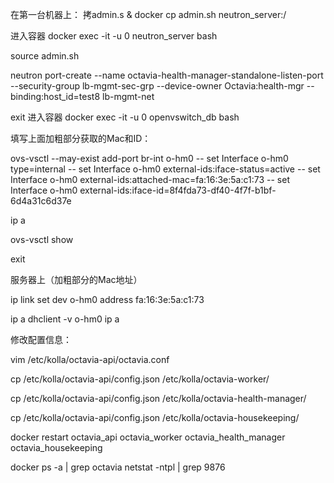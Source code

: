

在第一台机器上：
拷admin.s
& docker cp admin.sh neutron_server:/

进入容器
docker exec -it -u 0 neutron_server bash

 source admin.sh
 
 neutron port-create --name octavia-health-manager-standalone-listen-port --security-group lb-mgmt-sec-grp --device-owner Octavia:health-mgr --binding:host_id=test8 lb-mgmt-net
 
 exit
进入容器
 docker exec -it -u 0 openvswitch_db bash
 
填写上面加粗部分获取的Mac和ID：

  ovs-vsctl  --may-exist add-port br-int o-hm0 -- set Interface o-hm0 type=internal -- set Interface o-hm0 external-ids:iface-status=active -- set Interface o-hm0 external-ids:attached-mac=fa:16:3e:5a:c1:73 -- set Interface o-hm0 external-ids:iface-id=8f4fda73-df40-4f7f-b1bf-6d4a31c6d37e
  
 ip a
 
 ovs-vsctl show

  exit
  
服务器上（加粗部分的Mac地址）

 ip link set dev o-hm0 address fa:16:3e:5a:c1:73
 
 ip a
 dhclient -v o-hm0 
 ip a


修改配置信息：

 vim /etc/kolla/octavia-api/octavia.conf
 

   cp /etc/kolla/octavia-api/config.json /etc/kolla/octavia-worker/
   
   cp /etc/kolla/octavia-api/config.json /etc/kolla/octavia-health-manager/
   
   cp /etc/kolla/octavia-api/config.json /etc/kolla/octavia-housekeeping/
   
 docker restart octavia_api octavia_worker octavia_health_manager octavia_housekeeping
 
 docker ps -a | grep octavia
 netstat -ntpl | grep 9876

